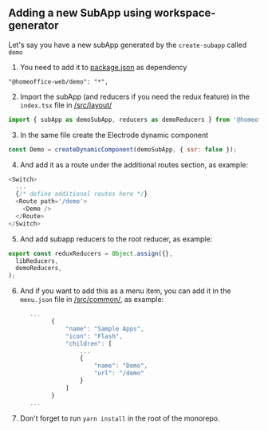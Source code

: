 ## Adding a new SubApp using workspace-generator
Let's say you have a new subApp generated by the `create-subapp` called `demo`

1. You need to add it to [package.json](package.json) as dependency

```
"@homeoffice-web/demo": "*",
```

2. Import the subApp (and reducers if you need the redux feature) in the `index.tsx` file in [/src/layout/](./src/layout/index.tsx)

```javascript
import { subApp as demoSubApp, reducers as demoReducers } from '@homeoffice-web/demo';
```

3. In the same file create the Electrode dynamic component

```javascript
const Demo = createDynamicComponent(demoSubApp, { ssr: false });
```

4. And add it as a route under the additional routes section, as example:

```javascript
<Switch>
  ...
  {/* define additional routes here */}
  <Route path='/demo'>
    <Demo />
  </Route>
</Switch>
```

5. And add subapp reducers to the root reducer, as example:

```javascript
export const reduxReducers = Object.assign({},
  libReducers,
  demoReducers,
);
```

6. And if you want to add this as a menu item, you can add it in the `menu.json` file in [/src/common/](./src/common/menu.json), as example:
```javascript
      ...
			{
				"name": "Sample Apps",
				"icon": "Flash",
				"children": [
					...
					{
						"name": "Demo",
						"url": "/demo"
					}
				]
			}
      ...
```

7. Don't forget to run `yarn install` in the root of the monorepo.
